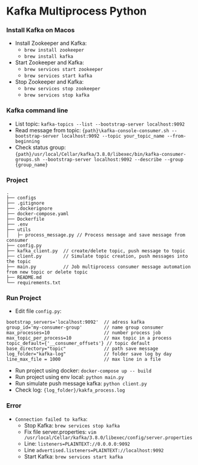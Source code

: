 # Kafka Multiprocess Python

### Install Kafka on Macos
- Install Zookeeper and Kafka:
   - `brew install zookeeper`
   - `brew install kafka`
- Start Zookeeper and Kafka:
   - `brew services start zookeeper`
   - `brew services start kafka`
- Stop Zookeeper and Kafka:
   - `brew services stop zookeeper`
   - `brew services stop kafka`

### Kafka command line
- List topic: `kafka-topics --list --bootstrap-server localhost:9092`
- Read message from topic: `{path}\kafka-console-consumer.sh --bootstrap-server localhost:9092 --topic your_topic_name --from-beginning`
- Check status group: `{path}/usr/local/Cellar/kafka/3.8.0/libexec/bin/kafka-consumer-groups.sh --bootstrap-server localhost:9092 --describe --group {group_name}`

### Project
``` commandline
.
├── configs    
├── .gitignore  
├── .dockerignore  
├── docker-compose.yaml  
├── Dockerfile  
├── .env            
├── utils  
│   ├─ process_message.py // Process message and save message from consumer
├── config.py 
├── kafka_client.py  // create/delete topic, push message to topic
├── client.py        // Simulate topic creation, push messages into the topic
├── main.py          // Job multiprocess consumer message automation from new topic or delete topic
├── README.md  
└── requirements.txt
```

### Run Project
- Edit file `config.py`:
```
bootstrap_servers='localhost:9092'  // adress kafka
group_id='my-consumer-group'        // name group consumer
max_processes=10                    // number process job 
max_topic_per_process=10            // max topic in a process
topic_default={'__consumer_offsets'} // topic default 
base_directory="topic"              // path save message 
log_folder="kafka-log"              // folder save log by day 
line_max_file = 1000                // max line in a file
```
- Run project using docker: `docker-compose up -- build`
- Run project using env local: `python main.py`
- Run simulate push message kafka: `python client.py`
- Check log: `{log_folder}/kakfa_process.log`

### Error
- `Connection failed to kafka`:
     - Stop Kafka: `brew services stop kafka`
     - Fix file server.properties: `vim /usr/local/Cellar/kafka/3.8.0/libexec/config/server.properties`
     - Line: `listeners=PLAINTEXT://0.0.0.0:9092`
     - Line `advertised.listeners=PLAINTEXT://localhost:9092`
     - Start Kafka: `brew services start kafka`
